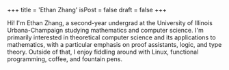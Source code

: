 +++
title = 'Ethan Zhang'
isPost = false
draft = false
+++

Hi!
I'm Ethan Zhang, a second-year undergrad at the University of Illinois Urbana-Champaign studying mathematics and computer science.
I'm primarily interested in theoretical computer science and its applications to mathematics,
with a particular emphasis on proof assistants, logic, and type theory.
Outside of that, I enjoy fiddling around with Linux, functional programming, coffee, and fountain pens.
